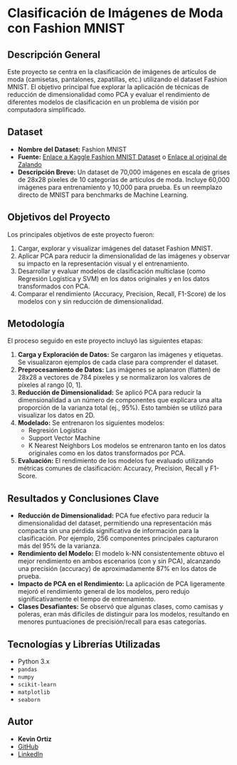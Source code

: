 # Clasificación de Imágenes de Moda con Fashion MNIST

## Descripción General

Este proyecto se centra en la clasificación de imágenes de artículos de moda (camisetas, pantalones, zapatillas, etc.) utilizando el dataset Fashion MNIST. El objetivo principal fue explorar la aplicación de técnicas de reducción de dimensionalidad como PCA y evaluar el rendimiento de diferentes modelos de clasificación en un problema de visión por computadora simplificado.

## Dataset

* **Nombre del Dataset:** Fashion MNIST
* **Fuente:** [Enlace a Kaggle Fashion MNIST Dataset](https://www.kaggle.com/datasets/zalando-research/fashionmnist) o [Enlace al original de Zalando](https://github.com/zalandoresearch/fashion-mnist)
* **Descripción Breve:** Un dataset de 70,000 imágenes en escala de grises de 28x28 píxeles de 10 categorías de artículos de moda. Incluye 60,000 imágenes para entrenamiento y 10,000 para prueba. Es un reemplazo directo de MNIST para benchmarks de Machine Learning.

## Objetivos del Proyecto

Los principales objetivos de este proyecto fueron:

1.  Cargar, explorar y visualizar imágenes del dataset Fashion MNIST.
2.  Aplicar PCA para reducir la dimensionalidad de las imágenes y observar su impacto en la representación visual y el entrenamiento.
3.  Desarrollar y evaluar modelos de clasificación multiclase (como Regresión Logística y SVM) en los datos originales y en los datos transformados con PCA.
4.  Comparar el rendimiento (Accuracy, Precision, Recall, F1-Score) de los modelos con y sin reducción de dimensionalidad.

## Metodología

El proceso seguido en este proyecto incluyó las siguientes etapas:

1.  **Carga y Exploración de Datos:** Se cargaron las imágenes y etiquetas. Se visualizaron ejemplos de cada clase para comprender el dataset.
2.  **Preprocesamiento de Datos:** Las imágenes se aplanaron (flatten) de 28x28 a vectores de 784 píxeles y se normalizaron los valores de píxeles al rango [0, 1].
3.  **Reducción de Dimensionalidad:** Se aplicó PCA para reducir la dimensionalidad a un número de componentes que explicara una alta proporción de la varianza total (ej., 95%). Esto también se utilizó para visualizar los datos en 2D.
4.  **Modelado:** Se entrenaron los siguientes modelos:
    * Regresión Logística
    * Support Vector Machine
    * K Nearest Neighbors
Los modelos se entrenaron tanto en los datos originales como en los datos transformados por PCA.
5.  **Evaluación:** El rendimiento de los modelos fue evaluado utilizando métricas comunes de clasificación: Accuracy, Precision, Recall y F1-Score.

## Resultados y Conclusiones Clave

* **Reducción de Dimensionalidad:** PCA fue efectivo para reducir la dimensionalidad del dataset, permitiendo una representación más compacta sin una pérdida significativa de información para la clasificación. Por ejemplo, 256 componentes principales capturaron más del 95% de la varianza.
* **Rendimiento del Modelo:** El modelo k-NN consistentemente obtuvo el mejor rendimiento en ambos escenarios (con y sin PCA), alcanzando una precisión (accuracy) de aproximadamente 87% en los datos de prueba.
* **Impacto de PCA en el Rendimiento:** La aplicación de PCA ligeramente mejoró el rendimiento general de los modelos, pero redujo significativamente el tiempo de entrenamiento.
* **Clases Desafiantes:** Se observó que algunas clases, como camisas y poleras, eran más difíciles de distinguir para los modelos, resultando en menores puntuaciones de precisión/recall para esas categorías.

## Tecnologías y Librerías Utilizadas

* Python 3.x
* `pandas`
* `numpy`
* `scikit-learn`
* `matplotlib`
* `seaborn`

## Autor

* **Kevin Ortiz**
* [GitHub](https://github.com/Kevin2558)
* [LinkedIn](https://www.linkedin.com/in/tu-perfil-linkedin/)
